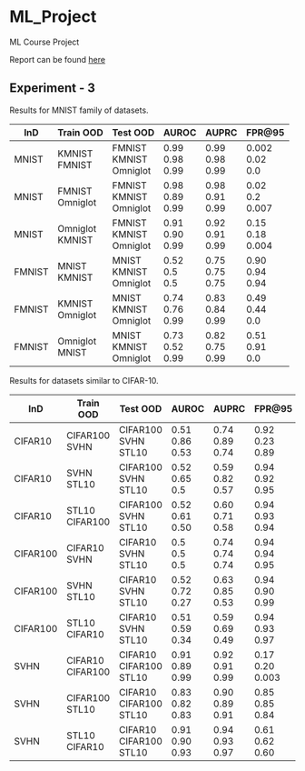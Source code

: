 # ML_Project
ML Course Project

Report can be found [here](report/ML_report.pdf)

## Experiment - 3

Results for MNIST family of datasets.

| InD | Train OOD | Test OOD | AUROC | AUPRC | FPR@95 |
| ------ | ------ | ------ | ------ | ------ | ------ |
| MNIST | KMNIST<br>FMNIST | FMNIST<br>KMNIST<br>Omniglot | 0.99<br>0.98<br>0.99 | 0.99<br>0.98<br>0.99 | 0.002<br>0.02<br>0.0 |
| MNIST | FMNIST<br>Omniglot | FMNIST<br>KMNIST<br>Omniglot | 0.98<br>0.89<br>0.99 | 0.98<br>0.91<br>0.99 | 0.02<br>0.2<br>0.007 |
| MNIST | Omniglot<br>KMNIST | FMNIST<br>KMNIST<br>Omniglot | 0.91<br>0.90<br>0.99 | 0.92<br>0.91<br>0.99 | 0.15<br>0.18<br>0.004 |
| FMNIST | MNIST<br>KMNIST | MNIST<br>KMNIST<br>Omniglot | 0.52<br>0.5<br>0.5 | 0.75<br>0.75<br>0.75 | 0.90<br>0.94<br>0.94 |
| FMNIST | KMNIST<br>Omniglot | MNIST<br>KMNIST<br>Omniglot | 0.74<br>0.76<br>0.99 | 0.83<br>0.84<br>0.99 | 0.49<br>0.44<br>0.0 |
| FMNIST | Omniglot<br>MNIST | MNIST<br>KMNIST<br>Omniglot | 0.73<br>0.52<br>0.99 | 0.82<br>0.75<br>0.99 | 0.51<br>0.91<br>0.0 |

Results for datasets similar to CIFAR-10.

| InD | Train OOD | Test OOD | AUROC | AUPRC | FPR@95 |
| ------ | ------ | ------ | ------ | ------ | ------ |
| CIFAR10 | CIFAR100<br>SVHN | CIFAR100<br>SVHN<br>STL10 | 0.51<br>0.86<br>0.53 | 0.74<br>0.89<br>0.74 | 0.92<br>0.23<br>0.89 |
| CIFAR10 | SVHN<br>STL10 | CIFAR100<br>SVHN<br>STL10 | 0.52<br>0.65<br>0.5 | 0.59<br>0.82<br>0.57 | 0.94<br>0.92<br>0.95 |
| CIFAR10 | STL10<br>CIFAR100 | CIFAR100<br>SVHN<br>STL10 | 0.52<br>0.61<br>0.50 | 0.60<br>0.71<br>0.58 | 0.94<br>0.93<br>0.94 |
| CIFAR100 | CIFAR10<br>SVHN | CIFAR10<br>SVHN<br>STL10 | 0.5<br>0.5<br>0.5 | 0.74<br>0.74<br>0.74 | 0.94<br>0.94<br>0.95 |
| CIFAR100 | SVHN<br>STL10 | CIFAR10<br>SVHN<br>STL10 | 0.52<br>0.72<br>0.27 | 0.63<br>0.85<br>0.53 | 0.94<br>0.90<br>0.99 |
| CIFAR100 | STL10<br>CIFAR10 | CIFAR10<br>SVHN<br>STL10 | 0.51<br>0.59<br>0.34 | 0.59<br>0.69<br>0.49 | 0.94<br>0.93<br>0.97 |
| SVHN | CIFAR10<br>CIFAR100 | CIFAR10<br>CIFAR100<br>STL10 | 0.91<br>0.89<br>0.99 | 0.92<br>0.91<br>0.99 | 0.17<br>0.20<br>0.003 |
| SVHN | CIFAR100<br>STL10 | CIFAR10<br>CIFAR100<br>STL10 | 0.83<br>0.82<br>0.83 | 0.90<br>0.89<br>0.91 | 0.85<br>0.85<br>0.84 |
| SVHN | STL10<br>CIFAR10 | CIFAR10<br>CIFAR100<br>STL10 | 0.91<br>0.90<br>0.93 | 0.94<br>0.93<br>0.97 | 0.61<br>0.62<br>0.60 |